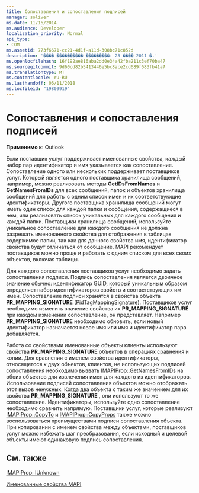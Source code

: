 ```yaml
---
title: Сопоставления и сопоставления подписей
manager: soliver
ms.date: 11/16/2014
ms.audience: Developer
localization_priority: Normal
api_type:
- COM
ms.assetid: 773f6671-cc21-4d1f-a11d-308bc71c852d
description: '���� ���������� ���������: 23 ���� 2011 �.'
ms.openlocfilehash: 16f192ae816aba2dd0e34a42fba211c3ef70ba47
ms.sourcegitcommit: 9d60cd82b5413446e5bc8ace2cd689f683fb41a7
ms.translationtype: MT
ms.contentlocale: ru-RU
ms.lasthandoff: 06/11/2018
ms.locfileid: "19809919"
---
```

# <a name="mappings-and-mapping-signatures"></a>Сопоставления и сопоставления подписей

  
  
**Применимо к**: Outlook 
  
Если поставщик услуг поддерживает именованные свойства, каждый набор пар идентификатор и имя указывается как сопоставление. Сопоставление одного или нескольких поддерживает поставщиков услуг. Который является одного поставщика хранилища сообщений, например, можно реализовать методы **GetIDsFromNames** и **GetNamesFromIDs** для всех сообщений, папок и объектов хранилища сообщений для работы с одним список имен и их соответствующие идентификаторы. Другого поставщика хранилища сообщений могут иметь один список для каждой папки и сообщения, содержащиеся в нем, или реализовать список уникальных для каждого сообщения и каждой папки. Поставщики хранилища сообщений, используйте уникальное сопоставление для каждого сообщения не должна разрешать именованного свойства для отображения в таблицах содержимое папки, так как для данного свойства имя, идентификатор свойства будут отличаться от сообщение. MAPI рекомендует поставщиков можно проще и работать с одним списком для всех своих объектов, включая таблицы. 
  
Для каждого сопоставления поставщиков услуг необходимо задать сопоставления подписи. Подпись сопоставления является двоичное значение обычно: идентификатор GUID, который уникальным образом определяет набор идентификаторов свойств и соответствующих им имен. Сопоставление подписи хранятся в свойства объекта **PR_MAPPING_SIGNATURE** ([PidTagMappingSignature](pidtagmappingsignature-canonical-property.md)). Поставщиков услуг необходимо изменить значение свойства их **PR_MAPPING_SIGNATURE** при каждом изменении сопоставление, он представляет. Например **PR_MAPPING_SIGNATURE** необходимо обновить, если новый идентификатор назначается новое имя или имя и идентификатор пара добавляется. 
  
Работа со свойствами именованные объекты клиенты используют свойства **PR_MAPPING_SIGNATURE** объектов в операциях сравнения и копии. Для сравнения с именем свойства идентификаторы, относящегося к двух объектов, клиентов, не использующих подписей сопоставления необходимо вызвать [IMAPIProp::GetNamesFromIDs](imapiprop-getnamesfromids.md) на обоих объектов для извлечения имен для каждого из идентификаторов. Использование подписей сопоставления объектов можно отображать этот вызов ненужных. Когда два объекта с таким же значением для их свойства **PR_MAPPING_SIGNATURE** , они используют то же сопоставление. Идентификаторы, используйте одно сопоставление необходимо сравнить напрямую. Поставщики услуг, которые реализуют [IMAPIProp::CopyTo](imapiprop-copyto.md) и [IMAPIProp::CopyProps](imapiprop-copyprops.md) также можно воспользоваться преимуществами подписи сопоставления объекта. При копировании с именем свойства между объектами, поставщиков услуг можно избежать шаг преобразования, если исходный и целевой объекты имеют одинаковую подпись сопоставления. 
  
## <a name="see-also"></a>См. также



[IMAPIProp: IUnknown](imapipropiunknown.md)


[Именованные свойства MAPI](mapi-named-properties.md)

